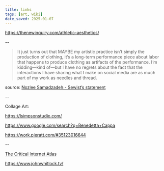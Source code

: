 ```yaml
---
title: links
tags: [art, wiki]
date_saved: 2025-01-07
---
```


https://thenewinquiry.com/athletic-aesthetics/

--

>It just turns out that MAYBE my artistic practice isn’t simply the production of clothing, it’s a long-term performance piece about labor that happens to produce clothing as artifacts of the performance. I’m kidding—kind of—but I have no regrets about the fact that the interactions I have sharing what I make on social media are as much part of my work as needles and thread.

source: [Nozlee Samadzadeh - Sewist’s statement](https://nozleesamadzadeh.com/statement)

--

Collage Art:

<https://lsimpsonstudio.com/>

<https://www.google.com/search?q=Benedetta+Cappa>

<https://work.pieratt.com/#35123016644>

--

[The Critical Internet Atlas](http://internet-atlas.net/)

<https://www.johnwhitlock.tv/>